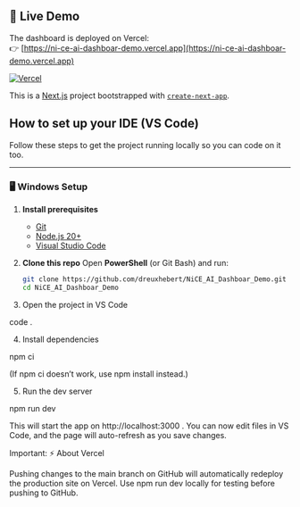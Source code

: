 ## 🚀 Live Demo

The dashboard is deployed on Vercel:  
👉 [https://ni-ce-ai-dashboar-demo.vercel.app](https://ni-ce-ai-dashboar-demo.vercel.app)

[![Vercel](https://img.shields.io/badge/deployed-Vercel-brightgreen?logo=vercel)](https://ni-ce-ai-dashboar-demo.vercel.app)


This is a [Next.js](https://nextjs.org) project bootstrapped with [`create-next-app`](https://nextjs.org/docs/app/api-reference/cli/create-next-app).

## How to set up your IDE (VS Code)

Follow these steps to get the project running locally so you can code on it too.

---

### 🖥️ Windows Setup 

1. **Install prerequisites**
   - [Git](https://git-scm.com/download/win)  
   - [Node.js 20+](https://nodejs.org/en/download/)  
   - [Visual Studio Code](https://code.visualstudio.com/Download)  

2. **Clone this repo**
   Open **PowerShell** (or Git Bash) and run:
   ```bash
   git clone https://github.com/dreuxhebert/NiCE_AI_Dashboar_Demo.git
   cd NiCE_AI_Dashboar_Demo

 3. Open the project in VS Code

code .

 4. Install dependencies
    
 npm ci

(If npm ci doesn’t work, use npm install instead.)

 5. Run the dev server

npm run dev

This will start the app on http://localhost:3000
.
You can now edit files in VS Code, and the page will auto-refresh as you save changes. 

Important: ⚡ About Vercel

Pushing changes to the main branch on GitHub will automatically redeploy the production site on Vercel.
Use npm run dev locally for testing before pushing to GitHub.
